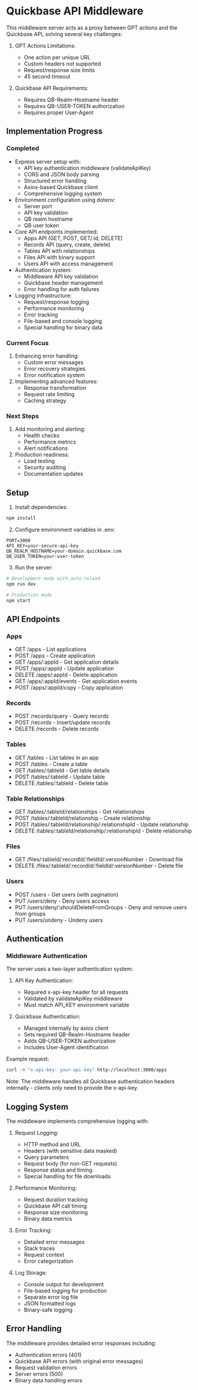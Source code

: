 # Quickbase API Middleware

This middleware server acts as a proxy between GPT actions and the Quickbase API, solving several key challenges:

1. GPT Actions Limitations:
   - One action per unique URL
   - Custom headers not supported
   - Request/response size limits
   - 45 second timeout

2. Quickbase API Requirements:
   - Requires QB-Realm-Hostname header
   - Requires QB-USER-TOKEN authorization
   - Requires proper User-Agent

## Implementation Progress

### Completed
- Express server setup with:
  - API key authentication middleware (validateApiKey)
  - CORS and JSON body parsing
  - Structured error handling
  - Axios-based Quickbase client
  - Comprehensive logging system
- Environment configuration using dotenv:
  - Server port
  - API key validation
  - QB realm hostname
  - QB user token
- Core API endpoints implemented:
  - Apps API (GET, POST, GET/:id, DELETE)
  - Records API (query, create, delete)
  - Tables API with relationships
  - Files API with binary support
  - Users API with access management
- Authentication system:
  - Middleware API key validation
  - Quickbase header management
  - Error handling for auth failures
- Logging infrastructure:
  - Request/response logging
  - Performance monitoring
  - Error tracking
  - File-based and console logging
  - Special handling for binary data

### Current Focus
1. Enhancing error handling:
   - Custom error messages
   - Error recovery strategies
   - Error notification system
2. Implementing advanced features:
   - Response transformation
   - Request rate limiting
   - Caching strategy

### Next Steps
1. Add monitoring and alerting:
   - Health checks
   - Performance metrics
   - Alert notifications
2. Production readiness:
   - Load testing
   - Security auditing
   - Documentation updates

## Setup

1. Install dependencies:
```bash
npm install
```

2. Configure environment variables in .env:
```
PORT=3000
API_KEY=your-secure-api-key
QB_REALM_HOSTNAME=your-domain.quickbase.com
QB_USER_TOKEN=your-user-token
```

3. Run the server:
```bash
# Development mode with auto-reload
npm run dev

# Production mode
npm start
```

## API Endpoints

### Apps
- GET /apps - List applications
- POST /apps - Create application
- GET /apps/:appId - Get application details
- POST /apps/:appId - Update application
- DELETE /apps/:appId - Delete application
- GET /apps/:appId/events - Get application events
- POST /apps/:appId/copy - Copy application

### Records
- POST /records/query - Query records
- POST /records - Insert/update records
- DELETE /records - Delete records

### Tables
- GET /tables - List tables in an app
- POST /tables - Create a table
- GET /tables/:tableId - Get table details
- POST /tables/:tableId - Update table
- DELETE /tables/:tableId - Delete table

### Table Relationships
- GET /tables/:tableId/relationships - Get relationships
- POST /tables/:tableId/relationship - Create relationship
- POST /tables/:tableId/relationship/:relationshipId - Update relationship
- DELETE /tables/:tableId/relationship/:relationshipId - Delete relationship

### Files
- GET /files/:tableId/:recordId/:fieldId/:versionNumber - Download file
- DELETE /files/:tableId/:recordId/:fieldId/:versionNumber - Delete file

### Users
- POST /users - Get users (with pagination)
- PUT /users/deny - Deny users access
- PUT /users/deny/:shouldDeleteFromGroups - Deny and remove users from groups
- PUT /users/undeny - Undeny users

## Authentication

### Middleware Authentication
The server uses a two-layer authentication system:

1. API Key Authentication:
   - Required x-api-key header for all requests
   - Validated by validateApiKey middleware
   - Must match API_KEY environment variable

2. Quickbase Authentication:
   - Managed internally by axios client
   - Sets required QB-Realm-Hostname header
   - Adds QB-USER-TOKEN authorization
   - Includes User-Agent identification

Example request:
```bash
curl -H "x-api-key: your-api-key" http://localhost:3000/apps
```

Note: The middleware handles all Quickbase authentication headers internally - clients only need to provide the x-api-key.

## Logging System

The middleware implements comprehensive logging with:

1. Request Logging:
   - HTTP method and URL
   - Headers (with sensitive data masked)
   - Query parameters
   - Request body (for non-GET requests)
   - Response status and timing
   - Special handling for file downloads

2. Performance Monitoring:
   - Request duration tracking
   - Quickbase API call timing
   - Response size monitoring
   - Binary data metrics

3. Error Tracking:
   - Detailed error messages
   - Stack traces
   - Request context
   - Error categorization

4. Log Storage:
   - Console output for development
   - File-based logging for production
   - Separate error log file
   - JSON formatted logs
   - Binary-safe logging

## Error Handling

The middleware provides detailed error responses including:
- Authentication errors (401)
- Quickbase API errors (with original error messages)
- Request validation errors
- Server errors (500)
- Binary data handling errors
